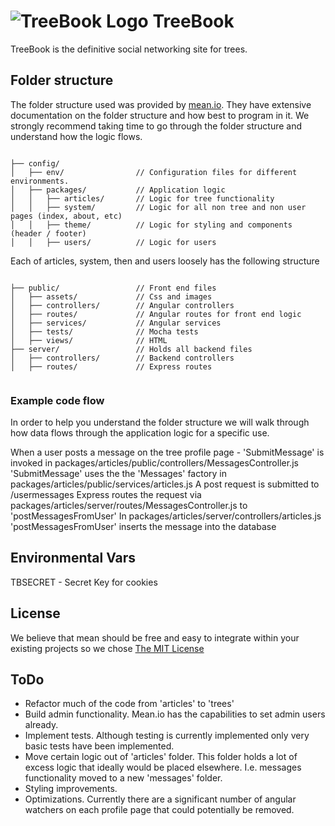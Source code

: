 # ![TreeBook Logo](https://s3-us-west-1.amazonaws.com/treebookicons/tree-64.png) TreeBook

TreeBook is the definitive social networking site for trees.

## Folder structure

The folder structure used was provided by [mean.io](mean.io). They have extensive documentation on the folder structure and how best to program in it. We strongly recommend taking time to go through the folder structure and understand how the logic flows.

```

├── config/
│   ├── env/                // Configuration files for different environments.
│   ├── packages/           // Application logic
│   │   ├── articles/       // Logic for tree functionality
│   │   ├── system/         // Logic for all non tree and non user pages (index, about, etc)
│   │   ├── theme/          // Logic for styling and components (header / footer)
│   │   ├── users/          // Logic for users

```
Each of articles, system, then and users loosely has the following structure
```

├── public/                 // Front end files
│   ├── assets/             // Css and images
│   ├── controllers/        // Angular controllers
│   ├── routes/             // Angular routes for front end logic
│   ├── services/           // Angular services
│   ├── tests/              // Mocha tests
│   ├── views/              // HTML
├── server/                 // Holds all backend files
│   ├── controllers/        // Backend controllers
│   ├── routes/             // Express routes


```

### Example code flow
In order to help you understand the folder structure we will walk through how data flows through the application logic for a specific use.

When a user posts a message on the tree profile page -
'SubmitMessage' is invoked in packages/articles/public/controllers/MessagesController.js
'SubmitMessage' uses the the 'Messages' factory in packages/articles/public/services/articles.js
A post request is submitted to /usermessages
Express routes the request via packages/articles/server/routes/MessagesController.js to 'postMessagesFromUser'
In packages/articles/server/controllers/articles.js 'postMessagesFromUser' inserts the message into the database

## Environmental Vars
TBSECRET - Secret Key for cookies

## License
We believe that mean should be free and easy to integrate within your existing projects so we chose [The MIT License](http://opensource.org/licenses/MIT)

## ToDo
- Refactor much of the code from 'articles' to 'trees'
- Build admin functionality. Mean.io has the capabilities to set admin users already.
- Implement tests. Although testing is currently implemented only very basic tests have been implemented.
- Move certain logic out of 'articles' folder. This folder holds a lot of excess logic that ideally would be placed elsewhere. I.e. messages functionality moved to a new 'messages' folder.
- Styling improvements.
- Optimizations. Currently there are a significant number of angular watchers on each profile page that could potentially be removed.
